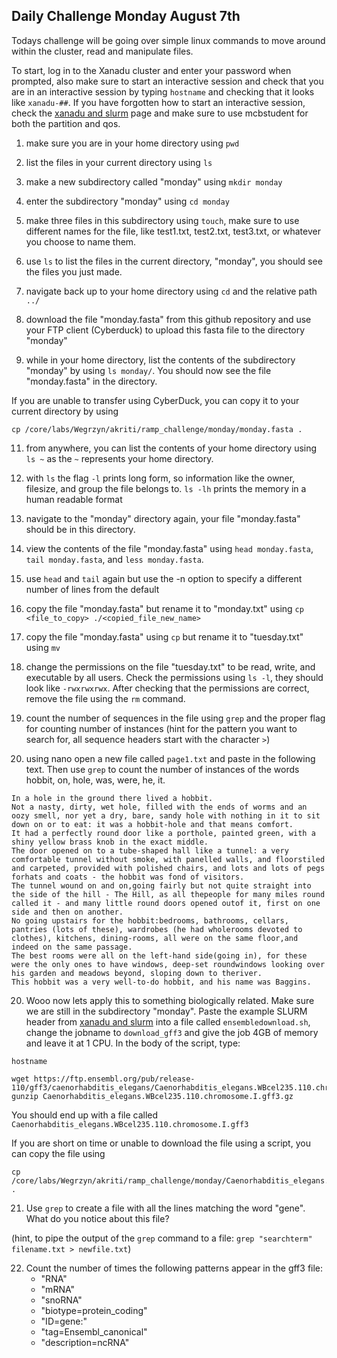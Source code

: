 ## Daily Challenge Monday August 7th 

Todays challenge will be going over simple linux commands to move around within the cluster, read and manipulate files. 

To start, log in to the Xanadu cluster and enter your password when prompted, also make sure to start an interactive session and check that you are in an interactive session by typing `hostname` and checking that it looks like `xanadu-##`. If you have forgotten how to start an interactive session, check the [xanadu and slurm](xanadu_and_slurm.md) page and make sure to use mcbstudent for both the partition and qos. 

1. make sure you are in your home directory using  `pwd`

2. list the files in your current directory using `ls`

3. make a new subdirectory called "monday" using `mkdir monday`

4. enter the subdirectory "monday" using `cd monday`

5. make three files in this subdirectory using `touch`, make sure to use different names for the file, like test1.txt, test2.txt, test3.txt, or whatever you choose to name them.

6. use `ls` to list the files in the current directory, "monday", you should see the files you just made. 

8. navigate back up to your home directory using `cd` and the relative path `../`

9. download the file "monday.fasta" from this github repository and use your FTP client (Cyberduck) to upload this fasta file to the directory "monday"

10. while in your home directory, list the contents of the subdirectory "monday" by using `ls monday/`. You should now see the file "monday.fasta" in the directory. 

If you are unable to transfer using CyberDuck, you can copy it to your current directory by using 
```
cp /core/labs/Wegrzyn/akriti/ramp_challenge/monday/monday.fasta .
```

11. from anywhere, you can list the contents of your home directory using `ls ~` as the `~` represents your home directory.

12. with `ls` the flag `-l` prints long form, so information like the owner, filesize, and group the file belongs to. `ls -lh` prints the memory in a human readable format

13. navigate to the "monday" directory again, your file "monday.fasta" should be in this directory.

14. view the contents of the file "monday.fasta" using `head monday.fasta`, `tail monday.fasta`, and `less monday.fasta`.

15. use `head` and `tail` again but use the -n option to specify a different number of lines from the default

16. copy the file "monday.fasta" but rename it to "monday.txt" using `cp <file_to_copy> ./<copied_file_new_name>`

17. copy the file "monday.fasta" using `cp` but rename it to "tuesday.txt" using `mv`

18. change the permissions on the file "tuesday.txt" to be read, write, and executable by all users. Check the permissions using `ls -l`, they should look like `-rwxrwxrwx`. After checking that the permissions are correct, remove the file using the `rm` command.

19. count the number of sequences in the file using `grep` and the proper flag for counting number of instances (hint for the pattern you want to search for, all sequence headers start with the character `>`)

20. using nano open a new file called `page1.txt` and paste in the following text. Then use `grep` to count the number of instances of the words hobbit, on, hole, was, were, he, it.

```
In a hole in the ground there lived a hobbit.
Not a nasty, dirty, wet hole, filled with the ends of worms and an oozy smell, nor yet a dry, bare, sandy hole with nothing in it to sit down on or to eat: it was a hobbit-hole and that means comfort.
It had a perfectly round door like a porthole, painted green, with a shiny yellow brass knob in the exact middle.
The door opened on to a tube-shaped hall like a tunnel: a very comfortable tunnel without smoke, with panelled walls, and floorstiled and carpeted, provided with polished chairs, and lots and lots of pegs forhats and coats - the hobbit was fond of visitors.
The tunnel wound on and on,going fairly but not quite straight into the side of the hill - The Hill, as all thepeople for many miles round called it - and many little round doors opened outof it, first on one side and then on another.
No going upstairs for the hobbit:bedrooms, bathrooms, cellars, pantries (lots of these), wardrobes (he had wholerooms devoted to clothes), kitchens, dining-rooms, all were on the same floor,and indeed on the same passage.
The best rooms were all on the left-hand side(going in), for these were the only ones to have windows, deep-set roundwindows looking over his garden and meadows beyond, sloping down to theriver.
This hobbit was a very well-to-do hobbit, and his name was Baggins.
```

20. Wooo now lets apply this to something biologically related. Make sure we are still in the subdirectory "monday". Paste the example SLURM header from [xanadu and slurm](xanadu_and_slurm.md) into a file called `ensembledownload.sh`, change the jobname to `download_gff3` and give the job 4GB of memory and leave it at 1 CPU. In the body of the script, type:
```
hostname

wget https://ftp.ensembl.org/pub/release-110/gff3/caenorhabditis_elegans/Caenorhabditis_elegans.WBcel235.110.chromosome.I.gff3.gz
gunzip Caenorhabditis_elegans.WBcel235.110.chromosome.I.gff3.gz
```
You should end up with a file called `Caenorhabditis_elegans.WBcel235.110.chromosome.I.gff3` 

If you are short on time or unable to download the file using a script, you can copy the file using 
```
cp /core/labs/Wegrzyn/akriti/ramp_challenge/monday/Caenorhabditis_elegans.WBcel235.110.chromosome.I.gff3 .
```


21. Use `grep` to create a file with all the lines matching the word "gene". What do you notice about this file? 

(hint, to pipe the output of the `grep` command to a file: `grep "searchterm" filename.txt > newfile.txt`)

22. Count the number of times the following patterns appear in the gff3 file:
      - "RNA"
      - "mRNA"
      - "snoRNA"
      - "biotype=protein_coding"
      - "ID=gene:"
      - "tag=Ensembl_canonical"
      - "description=ncRNA"
